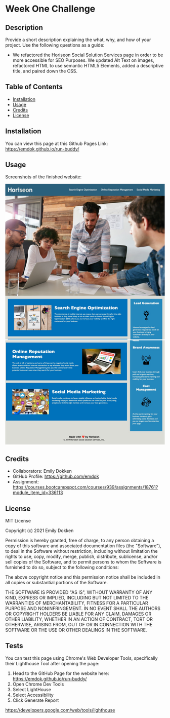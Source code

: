 # Week One Challenge
## Description

Provide a short description explaining the what, why, and how of your project. Use the following questions as a guide:
- We refactored the Horiseon Social Solution Services page in order to be more accessible for SEO Purposes. We updated Alt Text on images, refactored HTML to use semantic HTML5 Elements, added a descriptive title, and paired down the CSS.

## Table of Contents

- [Installation](#installation)
- [Usage](#usage)
- [Credits](#credits)
- [License](#license)

## Installation

You can view this page at this Github Pages Link: https://emdok.github.io/run-buddy/ 

## Usage

Screenshots of the finished website:

![Screenshot of top of Website](./assets/images/screenshot-1.jpg)
![Screenshot of top of Website](./assets/images/screenshot-2.jpg)

## Credits

- Collaborators: Emily Dokken 
- GitHub Profile: https://github.com/emdok
- Assignment: https://courses.bootcampspot.com/courses/939/assignments/18761?module_item_id=336113 

## License

MIT License

Copyright (c) 2021 Emily Dokken

Permission is hereby granted, free of charge, to any person obtaining a copy
of this software and associated documentation files (the "Software"), to deal
in the Software without restriction, including without limitation the rights
to use, copy, modify, merge, publish, distribute, sublicense, and/or sell
copies of the Software, and to permit persons to whom the Software is
furnished to do so, subject to the following conditions:

The above copyright notice and this permission notice shall be included in all
copies or substantial portions of the Software.

THE SOFTWARE IS PROVIDED "AS IS", WITHOUT WARRANTY OF ANY KIND, EXPRESS OR
IMPLIED, INCLUDING BUT NOT LIMITED TO THE WARRANTIES OF MERCHANTABILITY,
FITNESS FOR A PARTICULAR PURPOSE AND NONINFRINGEMENT. IN NO EVENT SHALL THE
AUTHORS OR COPYRIGHT HOLDERS BE LIABLE FOR ANY CLAIM, DAMAGES OR OTHER
LIABILITY, WHETHER IN AN ACTION OF CONTRACT, TORT OR OTHERWISE, ARISING FROM,
OUT OF OR IN CONNECTION WITH THE SOFTWARE OR THE USE OR OTHER DEALINGS IN THE
SOFTWARE.

## Tests

You can test this page using Chrome's Web Developer Tools, specifically their Lighthouse Tool after opening the page:

1. Head to the GitHub Page for the website here: https://emdok.github.io/run-buddy/ 
2. Open Chrome Dev Tools
3. Select LightHouse
4. Select Accessibility
5. Click Generate Report

https://developers.google.com/web/tools/lighthouse 